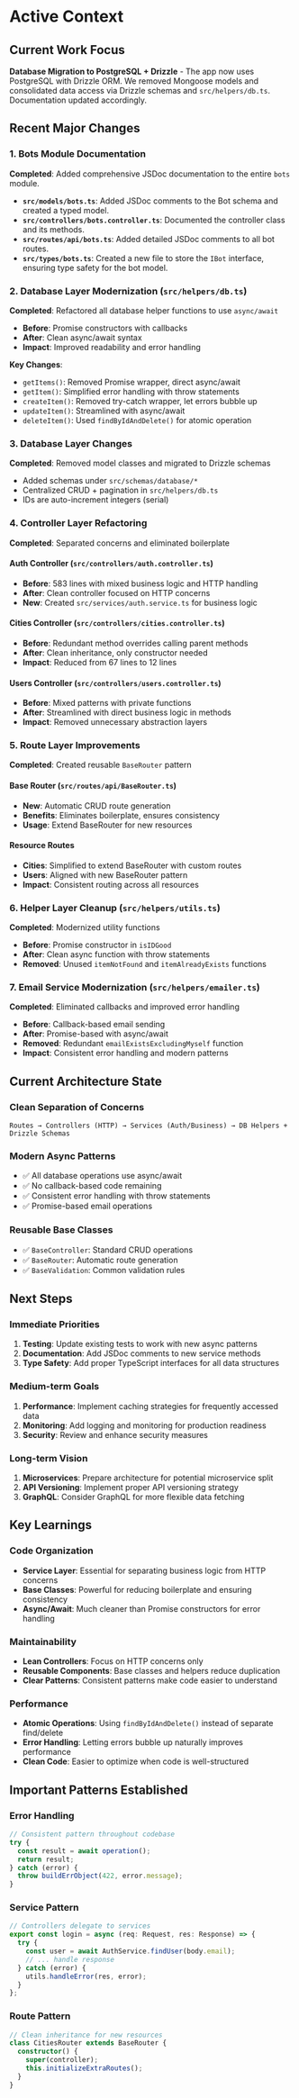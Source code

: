 # Active Context

## Current Work Focus
**Database Migration to PostgreSQL + Drizzle** - The app now uses PostgreSQL with Drizzle ORM. We removed Mongoose models and consolidated data access via Drizzle schemas and `src/helpers/db.ts`. Documentation updated accordingly.

## Recent Major Changes

### 1. Bots Module Documentation
**Completed**: Added comprehensive JSDoc documentation to the entire `bots` module.
- **`src/models/bots.ts`**: Added JSDoc comments to the Bot schema and created a typed model.
- **`src/controllers/bots.controller.ts`**: Documented the controller class and its methods.
- **`src/routes/api/bots.ts`**: Added detailed JSDoc comments to all bot routes.
- **`src/types/bots.ts`**: Created a new file to store the `IBot` interface, ensuring type safety for the bot model.

### 2. Database Layer Modernization (`src/helpers/db.ts`)
**Completed**: Refactored all database helper functions to use `async/await`
- **Before**: Promise constructors with callbacks
- **After**: Clean async/await syntax
- **Impact**: Improved readability and error handling

**Key Changes**:
- `getItems()`: Removed Promise wrapper, direct async/await
- `getItem()`: Simplified error handling with throw statements
- `createItem()`: Removed try-catch wrapper, let errors bubble up
- `updateItem()`: Streamlined with async/await
- `deleteItem()`: Used `findByIdAndDelete()` for atomic operation

### 3. Database Layer Changes
**Completed**: Removed model classes and migrated to Drizzle schemas
- Added schemas under `src/schemas/database/*`
- Centralized CRUD + pagination in `src/helpers/db.ts`
- IDs are auto-increment integers (serial)

### 4. Controller Layer Refactoring
**Completed**: Separated concerns and eliminated boilerplate

#### Auth Controller (`src/controllers/auth.controller.ts`)
- **Before**: 583 lines with mixed business logic and HTTP handling
- **After**: Clean controller focused on HTTP concerns
- **New**: Created `src/services/auth.service.ts` for business logic

#### Cities Controller (`src/controllers/cities.controller.ts`)
- **Before**: Redundant method overrides calling parent methods
- **After**: Clean inheritance, only constructor needed
- **Impact**: Reduced from 67 lines to 12 lines

#### Users Controller (`src/controllers/users.controller.ts`)
- **Before**: Mixed patterns with private functions
- **After**: Streamlined with direct business logic in methods
- **Impact**: Removed unnecessary abstraction layers

### 5. Route Layer Improvements
**Completed**: Created reusable `BaseRouter` pattern

#### Base Router (`src/routes/api/BaseRouter.ts`)
- **New**: Automatic CRUD route generation
- **Benefits**: Eliminates boilerplate, ensures consistency
- **Usage**: Extend BaseRouter for new resources

#### Resource Routes
- **Cities**: Simplified to extend BaseRouter with custom routes
- **Users**: Aligned with new BaseRouter pattern
- **Impact**: Consistent routing across all resources

### 6. Helper Layer Cleanup (`src/helpers/utils.ts`)
**Completed**: Modernized utility functions
- **Before**: Promise constructor in `isIDGood`
- **After**: Clean async function with throw statements
- **Removed**: Unused `itemNotFound` and `itemAlreadyExists` functions

### 7. Email Service Modernization (`src/helpers/emailer.ts`)
**Completed**: Eliminated callbacks and improved error handling
- **Before**: Callback-based email sending
- **After**: Promise-based with async/await
- **Removed**: Redundant `emailExistsExcludingMyself` function
- **Impact**: Consistent error handling and modern patterns

## Current Architecture State

### Clean Separation of Concerns
```
Routes → Controllers (HTTP) → Services (Auth/Business) → DB Helpers + Drizzle Schemas
```

### Modern Async Patterns
- ✅ All database operations use async/await
- ✅ No callback-based code remaining
- ✅ Consistent error handling with throw statements
- ✅ Promise-based email operations

### Reusable Base Classes
- ✅ `BaseController`: Standard CRUD operations
- ✅ `BaseRouter`: Automatic route generation
- ✅ `BaseValidation`: Common validation rules

## Next Steps

### Immediate Priorities
1. **Testing**: Update existing tests to work with new async patterns
2. **Documentation**: Add JSDoc comments to new service methods
3. **Type Safety**: Add proper TypeScript interfaces for all data structures

### Medium-term Goals
1. **Performance**: Implement caching strategies for frequently accessed data
2. **Monitoring**: Add logging and monitoring for production readiness
3. **Security**: Review and enhance security measures

### Long-term Vision
1. **Microservices**: Prepare architecture for potential microservice split
2. **API Versioning**: Implement proper API versioning strategy
3. **GraphQL**: Consider GraphQL for more flexible data fetching

## Key Learnings

### Code Organization
- **Service Layer**: Essential for separating business logic from HTTP concerns
- **Base Classes**: Powerful for reducing boilerplate and ensuring consistency
- **Async/Await**: Much cleaner than Promise constructors for error handling

### Maintainability
- **Lean Controllers**: Focus on HTTP concerns only
- **Reusable Components**: Base classes and helpers reduce duplication
- **Clear Patterns**: Consistent patterns make code easier to understand

### Performance
- **Atomic Operations**: Using `findByIdAndDelete()` instead of separate find/delete
- **Error Handling**: Letting errors bubble up naturally improves performance
- **Clean Code**: Easier to optimize when code is well-structured

## Important Patterns Established

### Error Handling
```typescript
// Consistent pattern throughout codebase
try {
  const result = await operation();
  return result;
} catch (error) {
  throw buildErrObject(422, error.message);
}
```

### Service Pattern
```typescript
// Controllers delegate to services
export const login = async (req: Request, res: Response) => {
  try {
    const user = await AuthService.findUser(body.email);
    // ... handle response
  } catch (error) {
    utils.handleError(res, error);
  }
};
```

### Route Pattern
```typescript
// Clean inheritance for new resources
class CitiesRouter extends BaseRouter {
  constructor() {
    super(controller);
    this.initializeExtraRoutes();
  }
}
```
